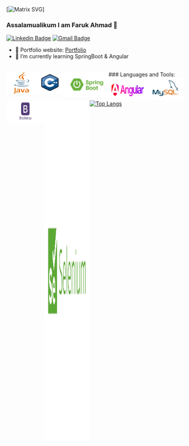 [![Matrix SVG](https://raw.githubusercontent.com/rodrigograa31/rodrigograca31/master/matrix.svg)]

<!-- <h3> नमस्ते (Namaste)🙏🏻, I am Varad Bhogayata 👋</h3> -->
### Assalamualikum I am Faruk Ahmad 👋
[![Linkedin Badge](https://img.shields.io/badge/-farukahmad-green?style=flat-square&logo=Linkedin&logoColor=white&link=https:https://www.linkedin.com/in/faruk-ahmad-b5465b285/)](https://www.linkedin.com/in/faruk-ahmad-b5465b285/)
[![Gmail Badge](https://img.shields.io/badge/-faruk.bsfmstu@gmail.com-c14438?style=flat-square&logo=Gmail&logoColor=white&link=mailto:faruk.bsfmstu@gmail.com)](mailto:faruk.bsfmstu@gmail.com) 


- 🎯 Portfolio website: [Portfolio](https://.github.io/)
- 🌱 I’m currently learning SpringBoot & Angular 
<br>
### Languages and Tools: 
<img align="left" alt="HTML5" height="60px" width="80px" src="https://github.com/Farukbsfmstu/Online-registration-form/blob/javaimage/java.png" />
<img align="left" alt="HTML5" height="60px" width="70px" src="https://github.com/Farukbsfmstu/Online-registration-form/blob/javaimage/cpp.png" />
<img align="left" alt="HTML5" height="70px" width="120px" src="https://github.com/Farukbsfmstu/Online-registration-form/blob/javaimage/spring.png" />
<img align="left" alt="SQL" height="60px" width="100px" src="https://github.com/Farukbsfmstu/Online-registration-form/blob/javaimage/angular.png" />
<img align="left" alt="MySQL"  height="60px" width="100px" src="https://github.com/Farukbsfmstu/Online-registration-form/blob/javaimage/mysql.png" />
<img align="left" alt="Git"  height="60px" width="100px" src="https://github.com/Farukbsfmstu/Online-registration-form/blob/javaimage/bootstrap.png" />
<img align="left" alt="GitHub"  height="900px" width="120px" src="https://github.com/Farukbsfmstu/Online-registration-form/blob/javaimage/selenium.png"/>


<br>
<br>


[![Top Langs](https://github-readme-stats.vercel.app/api/top-langs/?username=Faruk   )](https://github.com/anuraghazra/github-readme-stats)


